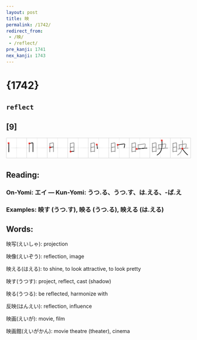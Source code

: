 ```yaml
---
layout: post
title: 映
permalink: /1742/
redirect_from:
 - /映/
 - /reflect/
pre_kanji: 1741
nex_kanji: 1743
---
```


# {1742}

## `reflect`

## [9]

<div class="stroke"><img src="../images/E698A0.png" /></div>

## Reading:

### On-Yomi: エイ &mdash; Kun-Yomi: うつ.る、うつ.す、は.える、-ば.え

### Examples: 映す (うつ.す), 映る (うつ.る), 映える (は.える)

## Words:

映写(えいしゃ): projection

映像(えいぞう): reflection, image

映える(はえる): to shine, to look attractive, to look pretty

映す(うつす): project, reflect, cast (shadow)

映る(うつる): be reflected, harmonize with

反映(はんえい): reflection, influence

映画(えいが): movie, film

映画館(えいがかん): movie theatre (theater), cinema
